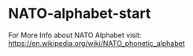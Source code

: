 # NATO-alphabet-start
For More Info about NATO Alphabet visit: https://en.wikipedia.org/wiki/NATO_phonetic_alphabet
